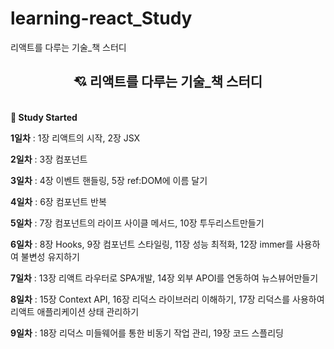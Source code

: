 # learning-react_Study
리액트를 다루는 기술_책 스터디

<div align="center">
  <h2>
    💘 <strong>리액트를 다루는 기술_책 스터디</strong>
  </h2>
</div>
<br/>
<strong>📓 Study Started</strong>

<strong>1일차</strong> :  1장 리액트의 시작, 2장 JSX

<strong>2일차</strong> : 3장 컴포넌트

<strong>3일차</strong> : 4장 이벤트 핸들링, 5장 ref:DOM에 이름 달기

<strong>4일차</strong> : 6장 컴포넌트 반복

<strong>5일차</strong> : 7장 컴포넌트의 라이프 사이클 메서드, 10장 투두리스트만들기

<strong>6일차</strong> : 8장 Hooks, 9장 컴포넌트 스타일링, 11장 성능 최적화, 12장 immer를 사용하여 불변성 유지하기

<strong>7일차</strong> : 13장 리액트 라우터로 SPA개발, 14장 외부 APOI를 연동하여 뉴스뷰어만들기

<strong>8일차</strong> : 15장 Context API, 16장 리덕스 라이브러리 이해하기, 17장 리덕스를 사용하여 리액트 애플리케이션 상태 관리하기

<strong>9일차</strong> : 18장 리덕스 미들웨어를 통한 비동기 작업 관리, 19장 코드 스플리딩
